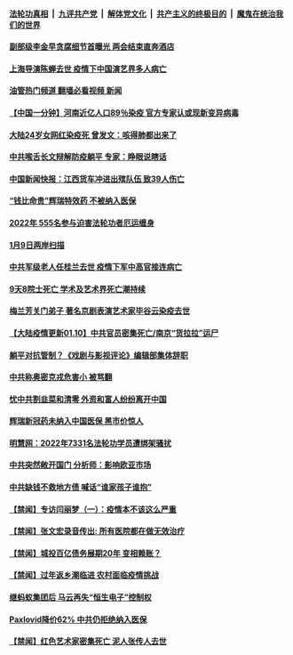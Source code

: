 ####  [法轮功真相](../../../../basic/blob/master/README.md?t=01101612) &nbsp;|&nbsp; [九评共产党](../../../../9ping.md/blob/master/README.md?t=01101612) &nbsp;|&nbsp; [解体党文化](../../../../jtdwh.md/blob/master/README.md?t=01101612)  &nbsp;|&nbsp; [共产主义的终极目的](../../../../gczydzjmd.md/blob/master/README.md?t=01101612) &nbsp;|&nbsp; [魔鬼在统治我们的世界](../../../../mgztzwmdsj.md/blob/master/README.md?t=01101612) 

#### [副部级李金早贪腐细节首曝光 两会结束直奔酒店](../pages/prog204/a103621605.md?t=01101612) 

#### [上海导演陈蝉去世 疫情下中国演艺界多人病亡](../pages/prog204/a103621562.md?t=01101612) 

#### [油管热门频道 翻墙必看视频 新闻](http://129.146.143.75:81/youtube.html?01101612)

#### [【中国一分钟】河南近亿人口89％染疫 官方专家认或现新变异病毒](../pages/prog204/a103621452.md?t=01101612) 

#### [大陆24岁女网红染疫死 曾发文：咳得肺都出来了](../pages/prog204/a103621504.md?t=01101612) 

#### [中共喉舌长文辩解防疫躺平 专家：睁眼说瞎话](../pages/prog204/a103621490.md?t=01101612) 

#### [中国新闻快报：江西货车冲进出殡队伍 致39人伤亡](../pages/prog204/a103621454.md?t=01101612) 

#### [“钱比命贵”辉瑞特效药 不被纳入医保](../pages/prog204/a103621459.md?t=01101612) 

#### [2022年 555名参与迫害法轮功者厄运缠身](../pages/prog204/a103621421.md?t=01101612) 

#### [1月9日两岸扫描](../pages/prog204/a103621359.md?t=01101612) 

#### [中共军级老人任桂兰去世 疫情下军中高官接连病亡](../pages/prog204/a103621398.md?t=01101612) 

#### [9天8院士死亡 学术及艺术界死亡潮持续](../pages/prog204/a103621345.md?t=01101612) 

#### [梅兰芳关门弟子 著名京剧表演艺术家毕谷云染疫去世](../pages/prog204/a103621308.md?t=01101612) 

#### [【大陆疫情更新01.10】中共官员密集死亡/南京“货拉拉”运尸](../pages/prog204/a103606725.md?t=01101612) 

#### [躺平对抗管制？《戏剧与影视评论》编辑部集体辞职](../pages/prog204/a103621186.md?t=01101612) 

#### [中共称奥密克戎危害小 被骂翻](../pages/prog204/a103621201.md?t=01101612) 



#### [忧中共割韭菜和清零 外资和富人纷纷离开中国](../pages/prog204/a103621119.md?t=01101612) 

#### [辉瑞新冠药未纳入中国医保 黑市价惊人](../pages/prog204/a103621106.md?t=01101612) 

#### [明慧网：2022年7331名法轮功学员遭绑架骚扰](../pages/prog204/a103621109.md?t=01101612) 

#### [中共突然敞开国门 分析师：影响欧亚市场](../pages/prog204/a103621103.md?t=01101612) 

#### [中共缺钱不救地方债 喊话“谁家孩子谁抱”](../pages/prog204/a103621079.md?t=01101612) 

#### [【禁闻】专访闫丽梦（一）：疫情本不该这么严重](../pages/prog204/a103620981.md?t=01101612) 

#### [【禁闻】张文宏录音传出: 所有医院都在做无效治疗](../pages/prog204/a103620977.md?t=01101612) 

#### [【禁闻】城投百亿债务展期20年 变相赖账？](../pages/prog204/a103620985.md?t=01101612) 

#### [【禁闻】过年返乡潮临进 农村面临疫情挑战](../pages/prog204/a103620987.md?t=01101612) 


#### [继蚂蚁集团后 马云再失“恒生电子”控制权](../pages/prog204/a103620994.md?t=01101612) 

#### [Paxlovid降价62% 中共仍拒绝纳入医保](../pages/prog204/a103620968.md?t=01101612) 

#### [【禁闻】红色艺术家密集死亡 泥人张传人去世](../pages/prog204/a103620989.md?t=01101612) 

<img src='http://gfw-breaker.win/goodnews/indexes/prog204.md' width='0px' height='0px'/>
